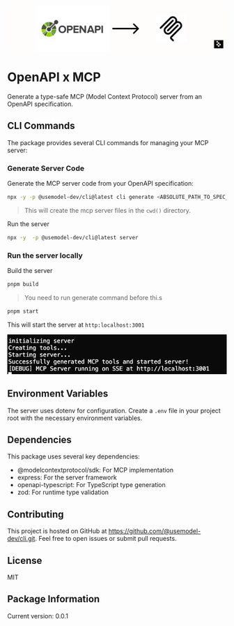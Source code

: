 ![OpenAPI-MCP Architecture](assets/openapi-mcp.png)

# OpenAPI x MCP

Generate a type-safe MCP (Model Context Protocol) server from an OpenAPI specification.

## CLI Commands

The package provides several CLI commands for managing your MCP server:

### Generate Server Code

Generate the MCP server code from your OpenAPI specification:

```bash
npx -y -p @usemodel-dev/cli@latest cli generate <ABSOLUTE_PATH_TO_SPEC_YAML_OR_JSON>

```

> This will create the mcp server files in the `cwd()` directory.

Run the server


```bash
npx -y  -p @usemodel-dev/cli@latest server
```

### Run the server locally

Build the server

```bash
pnpm build
```

> You need to run generate command before thi.s

```bash
pnpm start
```

This will start the server at `http:localhost:3001`

![OpenAPI-MCP Demo](assets/log.png)

## Environment Variables

The server uses dotenv for configuration. Create a `.env` file in your project root with the necessary environment variables.

## Dependencies

This package uses several key dependencies:

- @modelcontextprotocol/sdk: For MCP implementation
- express: For the server framework
- openapi-typescript: For TypeScript type generation
- zod: For runtime type validation

## Contributing

This project is hosted on GitHub at https://github.com/@usemodel-dev/cli.git. Feel free to open issues or submit pull requests.

## License

MIT

## Package Information

Current version: 0.0.1
